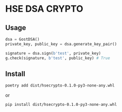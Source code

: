 # HSE DSA CRYPTO

## Usage

```python
dsa = GostDSA()
private_key, public_key = dsa.generate_key_pair()

signature = dsa.sign(b'test', private_key)
g.check(signature, b'test', public_key) # True
```

## Install

```bash
poetry add dist/hsecrypto-0.1.0-py3-none-any.whl
```
or
```bash
pip install dist/hsecrypto-0.1.0-py3-none-any.whl
```